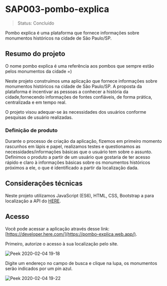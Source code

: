 # SAP003-pombo-explica

> Status: Concluído

Pombo explica é uma plataforma que fornece informações sobre monumentos históricos na cidade de São Paulo/SP. 


##  Resumo do projeto

O nome pombo explica é uma referência aos pombos que sempre estão pelos monumentos da cidade =)

Neste projeto construímos uma aplicação que fornece informações sobre monumentos históricos na cidade de São Paulo/SP. 
A proposta da plataforma é incentivar as pessoas a conhecer a história da cidade,fornecendo informações de fontes confiáveis, de forma prática, centralizada e em tempo real. 

O projeto visou adequar-se às necessidades dos usuários conforme pesquisas de usuário realizadas.


### Definição de produto

Durante o processo de criação da aplicação, fizemos em primeiro momento rascunhos em lápis e papel, realizamos testes e questionamos as 
necessidades/informações básicas que o usuário tem sobre o assunto. 
Definimos o produto a partir de um usuário que gostaria de ter acesso rápido e claro à informações básicas sobre os monumentos históricos
próximos a ele, o que é identificado a partir da localização dada.


## Considerações técnicas

Neste projeto utilizamos JavaScript (ES6), HTML, CSS, Bootstrap a para localização a API do [HERE](https://developer.here.com/).


## Acesso

Você pode acessar a aplicação através desse link: [https://developer.here.com/](https://pombo-explica.web.app/).

Primeiro, autorize o acesso à sua localização pelo site.

![Peek 2020-02-04 19-18](https://user-images.githubusercontent.com/45573073/73792515-398c3800-4783-11ea-8ebf-e99dbf668fbf.gif)

Digite um endereço no campo de busca e clique na lupa, os monumentos serão indicados por um pin azul.

![Peek 2020-02-04 19-22](https://user-images.githubusercontent.com/45573073/73792776-c20ad880-4783-11ea-80d6-dc9ae1235a14.gif)
